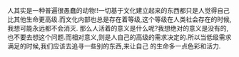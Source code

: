 
人其实是一种普遍很愚蠢的动物!!一切基于文化建立起来的东西都只是人觉得自己比其他生命更高级.而文化内部也总是存在着等级,这个等级在人类社会存在的时候,我想可能永远都不会消灭.
那么人活着的意义是什么呢?我想绝对的意义是没有的,也不要去想这个问题.而相对意义,则是人自己的高级的需求决定的.所以当低级需求满足的时候,我们应该去追寻一些别的东西,来让自己
的生命多一点色彩和活力.
